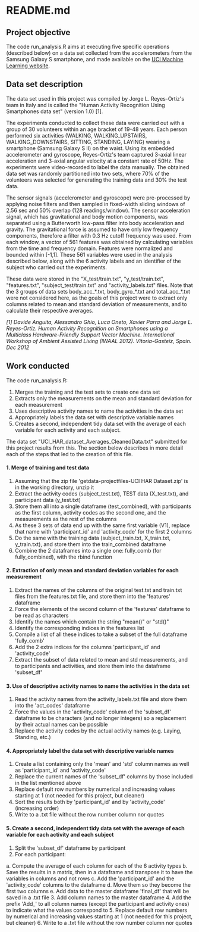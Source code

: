 # README.md #

## Project objective ##
The code run_analysis.R aims at executing five specific operations (described below) on a data set collected from the accelerometers from the Samsung Galaxy S smartphone, and made available on the [UCI Machine Learning website](http://archive.ics.uci.edu/ml/datasets/Human+Activity+Recognition+Using+Smartphones).

## Data set description ##

The data set used in this project was compiled by Jorge L. Reyes-Ortiz's team in Italy and is called the "Human Activity Recognition Using Smartphones data set" (version 1.0) [1].

The experiments conducted to collect these data were carried out with a group of 30 volunteers within an age bracket of 19-48 years. Each person performed six activities (WALKING, WALKING_UPSTAIRS, WALKING_DOWNSTAIRS, SITTING, STANDING, LAYING) wearing a smartphone (Samsung Galaxy S II) on the waist. Using its embedded accelerometer and gyroscope, Reyes-Ortiz's team captured 3-axial linear acceleration and 3-axial angular velocity at a constant rate of 50Hz. The experiments were video-recorded to label the data manually. The obtained data set was randomly partitioned into two sets, where 70% of the volunteers was selected for generating the training data and 30% the test data.

The sensor signals (accelerometer and gyroscope) were pre-processed by applying noise filters and then sampled in fixed-width sliding windows of 2.56 sec and 50% overlap (128 readings/window). The sensor acceleration signal, which has gravitational and body motion components, was separated using a Butterworth low-pass filter into body acceleration and gravity. The gravitational force is assumed to have only low frequency components, therefore a filter with 0.3 Hz cutoff frequency was used. From each window, a vector of 561 features was obtained by calculating variables from the time and frequency domain. Features were normalized and bounded within [-1,1]. These 561 variables were used in the analysis described below, along with the 6 activity labels and an identifier of the subject who carried out the experiments.

These data were stored in the "X_test/train.txt", "y_test/train.txt", "features.txt", "subject_test/train.txt" and "activity_labels.txt" files. Note that the 3 groups of data sets body_acc_\*.txt, body_gyro_\*.txt and total_acc_\*.txt were not considered here, as the goals of this project were to extract only columns related to mean and standard deviation of measurements, and to calculate their respective averages.

*[1] Davide Anguita, Alessandro Ghio, Luca Oneto, Xavier Parra and Jorge L. Reyes-Ortiz. Human Activity Recognition on Smartphones using a Multiclass Hardware-Friendly Support Vector Machine. International Workshop of Ambient Assisted Living (IWAAL 2012). Vitoria-Gasteiz, Spain. Dec 2012*

## Work conducted ##
The code run_analysis.R:
 
 1. Merges the training and the test sets to create one data set
 2. Extracts only the measurements on the mean and standard deviation for each measurement
 3. Uses descriptive activity names to name the activities in the data set
 4. Appropriately labels the data set with descriptive variable names
 5. Creates a second, independent tidy data set with the average of each variable for each activity and each subject.

The data set "UCI_HAR_dataset_Averages_CleanedData.txt" submitted for this project results from this. The section below describes in more detail each of the steps that led to the creation of this file.

#### 1. Merge of training and test data ####

 1. Assuming that the zip file 'getdata-projectfiles-UCI HAR Dataset.zip' is in the working directory, unzip it
 2. Extract the activity codes (subject_test.txt), TEST data (X_test.txt), and participant data (y_test.txt)
 3. Store them all into a single dataframe (test_combined), with participants as the first column, activity codes as the second one, and the measurements as the rest of the columns
 4. As these 3 sets of data end up with the same first variable (V1), replace that name with 'participant_id' and 'activity_code' for the first 2 columns
 5. Do the same with the training data (subject_train.txt, X_train.txt, y_train.txt), and store them into the train_combined dataframe
 6. Combine the 2 dataframes into a single one: fully_comb (for fully_combined), with the rbind function

#### 2. Extraction of only mean and standard deviation variables for each measurement ####

 1. Extract the names of the columns of the original test.txt and train.txt files from the features.txt file, and store them into the 'features' dataframe
 2. Force the elements of the second column of the 'features' dataframe to be read as characters
 3. Identify the names which contain the string "mean()" or "std()"
 4. Identify the corresponding indices in the features list
 5. Compile a list of all these indices to take a subset of the full dataframe 'fully_comb'
 6. Add the 2 extra indices for the columns 'participant_id' and 'activity_code'
 7. Extract the subset of data related to mean and std measurements, and to participants and activities, and store them into the dataframe 'subset_df'

#### 3. Use of descriptive activity names to name the activities in the data set ####

 1. Read the activity names from the activity_labels.txt file and store them into the 'act_codes' dataframe
 2. Force the values in the 'activity_code' column of the 'subset_df' dataframe to be characters (and no longer integers) so a replacement by their actual names can be possible
 3. Replace the activity codes by the actual activity names (e.g. Laying, Standing, etc.)
 
#### 4. Appropriately label the data set with descriptive variable names ###

 1. Create a list containing only the 'mean' and 'std' column names as well as 'participant_id' and 'activity_code'
 2. Replace the current names of the 'subset_df' columns by those included in the list mentioned above
 3. Replace default row numbers by numerical and increasing values starting at 1 (not needed for this project, but cleaner)
 4. Sort the results both by 'participant_id' and by 'activity_code' (increasing order)
 5. Write to a .txt file without the row number column nor quotes

#### 5. Create a second, independent tidy data set with the average of each variable for each activity and each subject ####

 1. Split the 'subset_df' dataframe by participant
 2. For each participant:
        
  a. Compute the average of each column for each of the 6 activity types
  b. Save the results in a matrix, then in a dataframe and transpose it to have the variables in columns and not rows
  c. Add the 'participant_id' and the 'activity_code' columns to the dataframe
  d. Move them so they become the first two columns
  e. Add data to the master dataframe 'final_df' that will be saved in a .txt file
 3. Add column names to the master dataframe
 4. Add the prefix 'Add_' to all column names (except the participant and activity ones) to indicate what the values correspond to
 5. Replace default row numbers by numerical and increasing values starting at 1 (not needed for this project, but cleaner)
 6. Write to a .txt file without the row number column nor quotes
